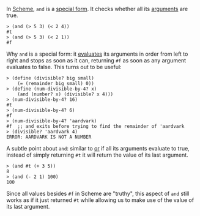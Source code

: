 In [Scheme](../scheme/), `and` is a [special form](wiki:special-form/). It checks whether all its [arguments](wiki:argument) are true. 

    > (and (> 5 3) (< 2 4))
    #t
    > (and (> 5 3) (< 2 1))
    #f

Why `and` is a special form: it [evaluates](wiki:expression) its arguments in order from left to right and stops as soon as it can, returning `#f` as soon as any argument evaluates to false. This turns out to be useful:

    > (define (divisible? big small)
        (= (remainder big small) 0))
    > (define (num-divisible-by-4? x)
        (and (number? x) (divisible? x 4)))
    > (num-divisible-by-4? 16)
    #t
    > (num-divisible-by-4? 6) 
    #f
    > (num-divisible-by-4? 'aardvark)
    #f  ;; and exits before trying to find the remainder of 'aardvark
    > (divisible? 'aardvark 4)
    ERROR: AARDVARK IS NOT A NUMBER

A subtle point about `and`: similar to [or](wiki:or) if all its arguments evaluate to true, instead of simply returning `#t` it will return the value of its last argument.

    > (and #t (+ 3 5))
    8
    > (and (- 2 1) 100)
    100

Since all values besides `#f` in Scheme are "truthy", this aspect of `and` still works as if it just returned `#t` while allowing us to make use of the value of its last argument. 